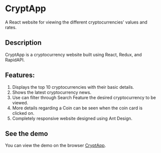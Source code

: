 # CryptApp
A React website for viewing the different cryptocurrencies' values and rates.


## Description

CryptApp is a cryptocurrency website built using React, Redux, and RapidAPI.

## Features:
1. Displays the top 10 cryptocurrencies with their basic details.
2. Shows the latest cryptocurrency news.
3. Use can filter through Search Feature the desired cryptocurrency to be viewed.
4. More details regarding a Coin can be seen when the coin card is clicked on.
4. Completely responsive website designed using Ant Design.

## See the demo

You can view the demo on the browser [CryptApp](https://zinny-crypto.netlify.app/).
